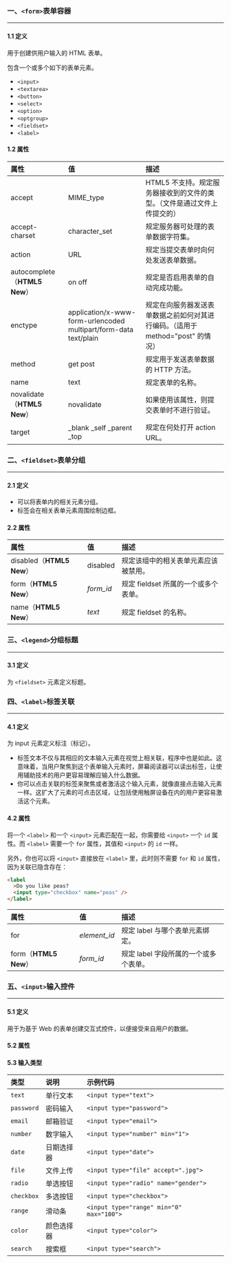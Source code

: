 ### 一、`<form>`表单容器

---

#### 1.1 定义

用于创建供用户输入的 HTML 表单。

包含一个或多个如下的表单元素。

- `<input>`
- `<textarea>`
- `<button>`
- `<select>`
- `<option>`
- `<optgroup>`
- `<fieldset>`
- `<label>`

#### 1.2 属性

| 属性                          | 值                                                           | 描述                                                         |
| :---------------------------- | :----------------------------------------------------------- | :----------------------------------------------------------- |
| accept                        | MIME_type                                                    | HTML5 不支持。规定服务器接收到的文件的类型。（文件是通过文件上传提交的） |
| accept-charset                | character_set                                                | 规定服务器可处理的表单数据字符集。                           |
| action                        | URL                                                          | 规定当提交表单时向何处发送表单数据。                         |
| autocomplete（**HTML5 New**） | on off                                                       | 规定是否启用表单的自动完成功能。                             |
| enctype                       | application/x-www-form-urlencoded multipart/form-data text/plain | 规定在向服务器发送表单数据之前如何对其进行编码。（适用于 method="post" 的情况） |
| method                        | get post                                                     | 规定用于发送表单数据的 HTTP 方法。                           |
| name                          | text                                                         | 规定表单的名称。                                             |
| novalidate（**HTML5 New**）   | novalidate                                                   | 如果使用该属性，则提交表单时不进行验证。                     |
| target                        | _blank _self _parent _top                                    | 规定在何处打开 action URL。                                  |



### 二、`<fieldset>`表单分组

---

#### 2.1 定义

- 可以将表单内的相关元素分组。
- 标签会在相关表单元素周围绘制边框。

#### 2.2 属性

| 属性                      | 值        | 描述                                 |
| :------------------------ | :-------- | :----------------------------------- |
| disabled（**HTML5 New**） | disabled  | 规定该组中的相关表单元素应该被禁用。 |
| form（**HTML5 New**）     | *form_id* | 规定 fieldset 所属的一个或多个表单。 |
| name（**HTML5 New**）     | *text*    | 规定 fieldset 的名称。               |



### 三、`<legend>`分组标题

---

#### 3.1 定义

为 `<fieldset>` 元素定义标题。



### 四、`<label>`标签关联

---

#### 4.1 定义

为 input 元素定义标注（标记）。

- 标签文本不仅与其相应的文本输入元素在视觉上相关联，程序中也是如此。这意味着，当用户聚焦到这个表单输入元素时，屏幕阅读器可以读出标签，让使用辅助技术的用户更容易理解应输入什么数据。
- 你可以点击关联的标签来聚焦或者激活这个输入元素，就像直接点击输入元素一样。这扩大了元素的可点击区域，让包括使用触屏设备在内的用户更容易激活这个元素。

#### 4.2 属性

将一个 `<label>` 和一个 `<input>` 元素匹配在一起，你需要给 `<input>` 一个 `id` 属性。而 `<label>` 需要一个 `for` 属性，其值和 `<input>` 的 `id` 一样。

另外，你也可以将 `<input>` 直接放在 `<label>` 里，此时则不需要 `for` 和 `id` 属性，因为关联已隐含存在：

```html
<label
  >Do you like peas?
  <input type="checkbox" name="peas" />
</label>
```

| 属性                  | 值           | 描述                                  |
| :-------------------- | :----------- | :------------------------------------ |
| for                   | *element_id* | 规定 label 与哪个表单元素绑定。       |
| form（**HTML5 New**） | *form_id*    | 规定 label 字段所属的一个或多个表单。 |



### 五、`<input>`输入控件

---

#### 5.1 定义

用于为基于 Web 的表单创建交互式控件，以便接受来自用户的数据。

#### 5.2 属性



#### 5.3 输入类型

| 类型       | 说明       | 示例代码                                 |
| :--------- | :--------- | :--------------------------------------- |
| `text`     | 单行文本   | `<input type="text">`                    |
| `password` | 密码输入   | `<input type="password">`                |
| `email`    | 邮箱验证   | `<input type="email">`                   |
| `number`   | 数字输入   | `<input type="number" min="1">`          |
| `date`     | 日期选择器 | `<input type="date">`                    |
| `file`     | 文件上传   | `<input type="file" accept=".jpg">`      |
| `radio`    | 单选按钮   | `<input type="radio" name="gender">`     |
| `checkbox` | 多选按钮   | `<input type="checkbox">`                |
| `range`    | 滑动条     | `<input type="range" min="0" max="100">` |
| `color`    | 颜色选择器 | `<input type="color">`                   |
| `search`   | 搜索框     | `<input type="search">`                  |